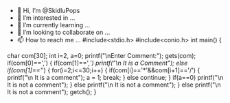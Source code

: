 - 👋 Hi, I’m @SkidluPops
- 👀 I’m interested in ...
- 🌱 I’m currently learning ...
- 💞️ I’m looking to collaborate on ...
- 📫 How to reach me ...
#include<stdio.h>
#include<conio.h>
int main()
{
	
char com[30];
int i=2, a=0;
printf("\nEnter Comment:");
gets(com);
if(com[0]==',')
{
	if(com[1]==',*')
	printf("\n It is a Comment");
	else if(com[1]=='*')
	{
		for(i=2;i<=30;i++)
		{
			if(com[i]=='*'&&com[i+1]=='/')
			{
				printf("\n It is a comment");
				a = 1;
				break;
				}
				else
				continue;
				}
				if(a==0)
				printf("\n It is not a comment");
				}
				else
				printf("\n It is not a comment");
				}
				else
				printf("\n It is not a comment");
				getch();
				}
	
<!---
SkidluPops/SkidluPops is a ✨ special ✨ repository because its `README.md` (this file) appears on your GitHub profile.
You can click the Preview link to take a look at your changes.
--->
